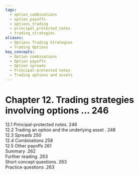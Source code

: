 ```yaml
---
tags:
  - option_combinations
  - option_payoffs
  - options_trading
  - principal_protected_notes
  - trading_strategies
aliases:
  - Options Trading Strategies
  - Trading Options
key_concepts:
  - Option combinations
  - Option payoffs
  - Option spreads
  - Principal-protected notes
  - Trading options and assets
---
```


# Chapter 12. Trading strategies involving options ... 246  

12.1 Principal-protected notes. 246   
12.2 Trading an option and the underlying asset . 248   
12.3 Spreads 250   
12.4 Combinations 258   
12.5 Other payoffs 261   
Summary .262   
Further reading .263   
Short concept questions. 263   
Practice questions .263  

